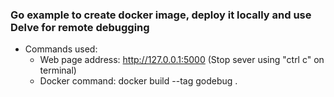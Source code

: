 ### Go example to create docker image, deploy it locally and use Delve for remote debugging
- Commands used:
    - Web page address:  http://127.0.0.1:5000   (Stop sever using "ctrl c" on terminal)
    - Docker command: docker build --tag godebug .


